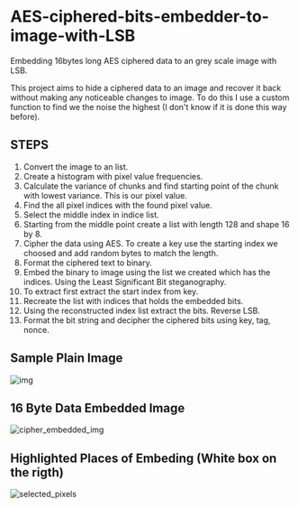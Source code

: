 # AES-ciphered-bits-embedder-to-image-with-LSB
Embedding 16bytes long AES ciphered data to an grey scale image with LSB.

This project aims to hide a ciphered data to an image and recover it back without making any noticeable changes to image.
To do this I use a custom function to find we the noise the highest (I don't know if it is done this way before).

## STEPS
1. Convert the image to an list.
2. Create a histogram with pixel value frequencies.
3. Calculate the variance of chunks and find starting point of the chunk with lowest variance. This is our pixel value.
4. Find the all pixel indices with the found pixel value.
5. Select the middle index in indice list.
6. Starting from the middle point create a list with length 128 and shape 16 by 8.
7. Cipher the data using AES. To create a key use the starting index we choosed and add random bytes to match the length.
8. Format the ciphered text to binary.
9. Embed the binary to image using the list we created which has the indices. Using the Least Significant Bit steganography.
10. To extract first extract the start index from key.
11. Recreate the list with indices that holds the embedded bits.
12. Using the reconstructed index list extract the bits. Reverse LSB.
13. Format the bit string and decipher the ciphered bits using key, tag, nonce.


## Sample Plain Image
![img](https://github.com/bugra-yildiz/AES-ciphered-bits-embedder-to-image-with-LSB/assets/42612286/4b3eaebd-34d0-41d4-951f-a547c8aa5aed)


## 16 Byte Data Embedded Image
![cipher_embedded_img](https://github.com/bugra-yildiz/AES-ciphered-bits-embedder-to-image-with-LSB/assets/42612286/4c95f90f-07bb-4a55-a39a-1312adacf46c)


## Highlighted Places of Embeding (White box on the rigth)
![selected_pixels](https://github.com/bugra-yildiz/AES-ciphered-bits-embedder-to-image-with-LSB/assets/42612286/e347c889-6342-4de7-a476-2a466db9c635)

